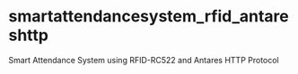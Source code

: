 # smartattendancesystem_rfid_antareshttp
Smart Attendance System using RFID-RC522 and Antares HTTP Protocol
